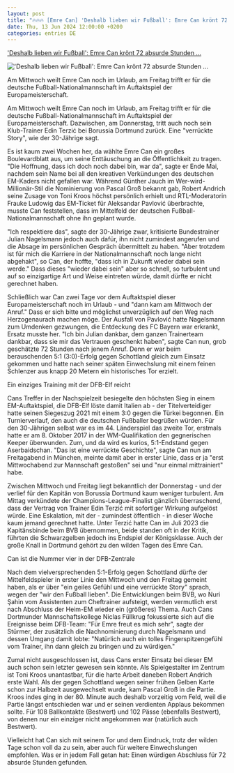 ```yaml
---
layout: post
title: "🔥🔥🔥 [Emre Can] 'Deshalb lieben wir Fußball': Emre Can krönt 72 absurde Stunden ..."
date: Thu, 13 Jun 2024 12:00:00 +0200
categories: entries DE
---
```

['Deshalb lieben wir Fußball': Emre Can krönt 72 absurde Stunden ...](https://www.n-tv.de/sport/fussball-em/Emre-Can-kroent-72-absurde-Stunden-mit-EM-Rekordtor-article25016508.html)

!['Deshalb lieben wir Fußball': Emre Can krönt 72 absurde Stunden ...](https://bilder4.n-tv.de/img/incoming/crop25016619/8291327242-cImg_16_9-w1200/9ed9d5cd162ee60908875850d69aef5c.jpg)

Am Mittwoch weilt Emre Can noch im Urlaub, am Freitag trifft er für die deutsche Fußball-Nationalmannschaft im Auftaktspiel der Europameisterschaft.

Am Mittwoch weilt Emre Can noch im Urlaub, am Freitag trifft er für die deutsche Fußball-Nationalmannschaft im Auftaktspiel der Europameisterschaft. Dazwischen, am Donnerstag, tritt auch noch sein Klub-Trainer Edin Terzić bei Borussia Dortmund zurück. Eine "verrückte Story", wie der 30-Jährige sagt.

Es ist kaum zwei Wochen her, da wählte Emre Can ein großes Boulevardblatt aus, um seine Enttäuschung an die Öffentlichkeit zu tragen. "Die Hoffnung, dass ich doch noch dabei bin, war da", sagte er Ende Mai, nachdem sein Name bei all den kreativen Verkündungen des deutschen EM-Kaders nicht gefallen war. Während Günther Jauch im Wer-wird-Millionär-Stil die Nominierung von Pascal Groß bekannt gab, Robert Andrich seine Zusage von Toni Kroos höchst persönlich erhielt und RTL-Moderatorin Frauke Ludowig das EM-Ticket für Aleksandar Pavlović überbrachte, musste Can feststellen, dass im Mittelfeld der deutschen Fußball-Nationalmannschaft ohne ihn geplant wurde.

"Ich respektiere das", sagte der 30-Jährige zwar, kritisierte Bundestrainer Julian Nagelsmann jedoch auch dafür, ihn nicht zumindest angerufen und die Absage im persönlichen Gespräch übermittelt zu haben. "Aber trotzdem ist für mich die Karriere in der Nationalmannschaft noch lange nicht abgehakt", so Can, der hoffte, "dass ich in Zukunft wieder dabei sein werde." Dass dieses "wieder dabei sein" aber so schnell, so turbulent und auf so einzigartige Art und Weise eintreten würde, damit dürfte er nicht gerechnet haben.

Schließlich war Can zwei Tage vor dem Auftaktspiel dieser Europameisterschaft noch im Urlaub - und "dann kam am Mittwoch der Anruf." Dass er sich bitte und möglichst unverzüglich auf den Weg nach Herzogenaurach machen möge. Der Ausfall von Pavlović hatte Nagelsmann zum Umdenken gezwungen, die Entdeckung des FC Bayern war erkrankt, Ersatz musste her. "Ich bin Julian dankbar, dem ganzen Trainerteam dankbar, dass sie mir das Vertrauen geschenkt haben", sagte Can nun, grob geschätzte 72 Stunden nach jenem Anruf. Denn er war beim berauschenden 5:1 (3:0)-Erfolg gegen Schottland gleich zum Einsatz gekommen und hatte nach seiner späten Einwechslung mit einem feinen Schlenzer aus knapp 20 Metern ein historisches Tor erzielt.

Ein einziges Training mit der DFB-Elf reicht

Cans Treffer in der Nachspielzeit besiegelte den höchsten Sieg in einem EM-Auftaktspiel, die DFB-Elf löste damit Italien ab - der Titelverteidiger hatte seinen Siegeszug 2021 mit einem 3:0 gegen die Türkei begonnen. Ein Turnierverlauf, den auch die deutschen Fußballer begrüßen würden. Für den 30-Jährigen selbst war es im 44. Länderspiel das zweite Tor, erstmals hatte er am 8. Oktober 2017 in der WM-Qualifikation den gegnerischen Keeper überwunden. Zum, und da wird es kurios, 5:1-Endstand gegen Aserbaidschan. "Das ist eine verrückte Geschichte", sagte Can nun am Freitagabend in München, meinte damit aber in erster Linie, dass er ja "erst Mittwochabend zur Mannschaft gestoßen" sei und "nur einmal mittrainiert" habe.

Zwischen Mittwoch und Freitag liegt bekanntlich der Donnerstag - und der verlief für den Kapitän von Borussia Dortmund kaum weniger turbulent. Am Mittag verkündete der Champions-League-Finalist gänzlich überraschend, dass der Vertrag von Trainer Edin Terzić mit sofortiger Wirkung aufgelöst würde. Eine Eskalation, mit der - zumindest öffentlich - in dieser Woche kaum jemand gerechnet hatte. Unter Terzić hatte Can im Juli 2023 die Kapitänsbinde beim BVB übernommen, beide standen oft in der Kritik, führten die Schwarzgelben jedoch ins Endspiel der Königsklasse. Auch der große Knall in Dortmund gehört zu den wilden Tagen des Emre Can.

Can ist die Nummer vier in der DFB-Zentrale

Nach dem vielversprechenden 5:1-Erfolg gegen Schottland dürfte der Mittelfeldspieler in erster Linie den Mittwoch und den Freitag gemeint haben, als er über "ein geiles Gefühl und eine verrückte Story" sprach, wegen der "wir den Fußball lieben". Die Entwicklungen beim BVB, wo Nuri Şahin vom Assistenten zum Cheftrainer aufsteigt, werden vermutlich erst nach Abschluss der Heim-EM wieder ein (größeres) Thema. Auch Cans Dortmunder Mannschaftskollege Niclas Füllkrug fokussierte sich auf die Ereignisse beim DFB-Team: "Für Emre freut es mich sehr", sagte der Stürmer, der zusätzlich die Nachnominierung durch Nagelsmann und dessen Umgang damit lobte: "Natürlich auch ein tolles Fingerspitzengefühl vom Trainer, ihn dann gleich zu bringen und zu würdigen."

Zumal nicht ausgeschlossen ist, dass Cans erster Einsatz bei dieser EM auch schon sein letzter gewesen sein könnte. Als Spielgestalter im Zentrum ist Toni Kroos unantastbar, für die harte Arbeit daneben Robert Andrich erste Wahl. Als der gegen Schottland wegen seiner frühen Gelben Karte schon zur Halbzeit ausgewechselt wurde, kam Pascal Groß in die Partie. Kroos indes ging in der 80. Minute auch deshalb vorzeitig vom Feld, weil die Partie längst entschieden war und er seinen verdienten Applaus bekommen sollte. Für 108 Ballkontakte (Bestwert) und 102 Pässe (ebenfalls Bestwert), von denen nur ein einziger nicht angekommen war (natürlich auch Bestwert).

Vielleicht hat Can sich mit seinem Tor und dem Eindruck, trotz der wilden Tage schon voll da zu sein, aber auch für weitere Einwechslungen empfohlen. Was er in jedem Fall getan hat: Einen würdigen Abschluss für 72 absurde Stunden gefunden.

